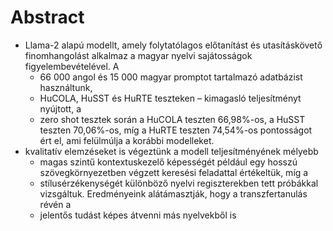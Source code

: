 # Abstract

* Llama-2 alapú modellt, amely folytatólagos előtanítást és utasításkövető
  finomhangolást alkalmaz a magyar nyelvi sajátosságok figyelembevételével. A
  * 66 000 angol és 15 000 magyar promptot tartalmazó adatbázist használtunk,
  * HuCOLA, HuSST és HuRTE teszteken – kimagasló teljesítményt nyújtott, a
  * zero shot tesztek során a HuCOLA teszten 66,98%-os, a HuSST teszten
    70,06%-os, míg a HuRTE teszten 74,54%-os pontosságot ért el, ami
    felülmúlja a korábbi modelleket.
* kvalitatív elemzéseket is végeztünk a modell teljesítményének mélyebb
  * magas szintű kontextuskezelő képességét például egy hosszú
    szövegkörnyezetben végzett keresési feladattal értékeltük, míg a
  * stílusérzékenységét különböző nyelvi regiszterekben tett próbákkal
    vizsgáltuk. Eredményeink alátámasztják, hogy a transzfertanulás révén a
  * jelentős tudást képes átvenni más nyelvekből is

